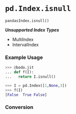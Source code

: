 # `pd.Index.isnull`

`pandasIndex.isnull()`

***Unsupported Index Types***

- MultiIndex
- IntervalIndex

### Example Usage

```py
>>> @bodo.jit
... def f(I):
...   return I.isnull()

>>> I = pd.Index([1,None,3])
>>> f(I)
[False  True False]
```

### Conversion
